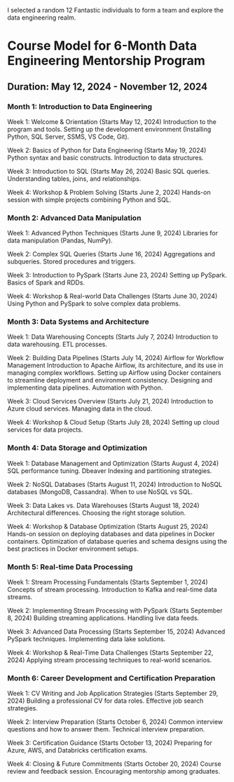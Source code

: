 I selected a random 12 Fantastic individuals to form a team and explore the data engineering realm. 


# Course Model for 6-Month Data Engineering Mentorship Program
## Duration: May 12, 2024 - November 12, 2024


### Month 1: Introduction to Data Engineering
Week 1: Welcome & Orientation (Starts May 12, 2024)
Introduction to the program and tools.
Setting up the development environment (Installing Python, SQL Server, SSMS, VS Code, Git).

Week 2: Basics of Python for Data Engineering (Starts May 19, 2024)
Python syntax and basic constructs.
Introduction to data structures.

Week 3: Introduction to SQL (Starts May 26, 2024)
Basic SQL queries.
Understanding tables, joins, and relationships.

Week 4: Workshop & Problem Solving (Starts June 2, 2024)
Hands-on session with simple projects combining Python and SQL.



### Month 2: Advanced Data Manipulation
Week 1: Advanced Python Techniques (Starts June 9, 2024)
Libraries for data manipulation (Pandas, NumPy).

Week 2: Complex SQL Queries (Starts June 16, 2024)
Aggregations and subqueries.
Stored procedures and triggers.

Week 3: Introduction to PySpark (Starts June 23, 2024)
Setting up PySpark.
Basics of Spark and RDDs.

Week 4: Workshop & Real-world Data Challenges (Starts June 30, 2024)
Using Python and PySpark to solve complex data problems.



### Month 3: Data Systems and Architecture
Week 1: Data Warehousing Concepts (Starts July 7, 2024)
Introduction to data warehousing.
ETL processes.

Week 2: Building Data Pipelines (Starts July 14, 2024)
Airflow for Workflow Management
Introduction to Apache Airflow, its architecture, and its use in managing complex workflows.
Setting up Airflow using Docker containers to streamline deployment and environment consistency.
Designing and implementing data pipelines.
Automation with Python.

Week 3: Cloud Services Overview (Starts July 21, 2024)
Introduction to Azure cloud services.
Managing data in the cloud.

Week 4: Workshop & Cloud Setup (Starts July 28, 2024)
Setting up cloud services for data projects.



### Month 4: Data Storage and Optimization
Week 1: Database Management and Optimization (Starts August 4, 2024)
SQL performance tuning.
Dbeaver
Indexing and partitioning strategies.

Week 2: NoSQL Databases (Starts August 11, 2024)
Introduction to NoSQL databases (MongoDB, Cassandra).
When to use NoSQL vs SQL.

Week 3: Data Lakes vs. Data Warehouses (Starts August 18, 2024)
Architectural differences.
Choosing the right storage solution.

Week 4: Workshop & Database Optimization (Starts August 25, 2024)
Hands-on session on deploying databases and data pipelines in Docker containers.
Optimization of database queries and schema designs using the best practices in Docker environment setups.



### Month 5: Real-time Data Processing
Week 1: Stream Processing Fundamentals (Starts September 1, 2024)
Concepts of stream processing.
Introduction to Kafka and real-time data streams.

Week 2: Implementing Stream Processing with PySpark (Starts September 8, 2024)
Building streaming applications.
Handling live data feeds.

Week 3: Advanced Data Processing (Starts September 15, 2024)
Advanced PySpark techniques.
Implementing data lake solutions.

Week 4: Workshop & Real-Time Data Challenges (Starts September 22, 2024)
Applying stream processing techniques to real-world scenarios.



### Month 6: Career Development and Certification Preparation
Week 1: CV Writing and Job Application Strategies (Starts September 29, 2024)
Building a professional CV for data roles.
Effective job search strategies.

Week 2: Interview Preparation (Starts October 6, 2024)
Common interview questions and how to answer them.
Technical interview preparation.

Week 3: Certification Guidance (Starts October 13, 2024)
Preparing for Azure, AWS, and Databricks certification exams.

Week 4: Closing & Future Commitments (Starts October 20, 2024)
Course review and feedback session.
Encouraging mentorship among graduates.
